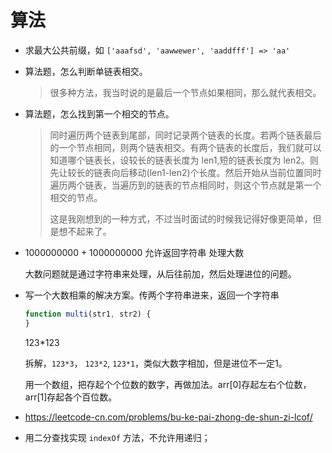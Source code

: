 # 算法

- 求最大公共前缀，如 `['aaafsd', 'aawwewer', 'aaddfff'] => 'aa'`

- 算法题，怎么判断单链表相交。

  > 很多种方法，我当时说的是最后一个节点如果相同，那么就代表相交。

- 算法题，怎么找到第一个相交的节点。

  > 同时遍历两个链表到尾部，同时记录两个链表的长度。若两个链表最后的一个节点相同，则两个链表相交。有两个链表的长度后，我们就可以知道哪个链表长，设较长的链表长度为 len1,短的链表长度为 len2。则先让较长的链表向后移动(len1-len2)个长度。然后开始从当前位置同时遍历两个链表，当遍历到的链表的节点相同时，则这个节点就是第一个相交的节点。
  >
  > 这是我刚想到的一种方式，不过当时面试的时候我记得好像更简单，但是想不起来了。

- 1000000000 + 1000000000 允许返回字符串 处理大数

  大数问题就是通过字符串来处理，从后往前加，然后处理进位的问题。

- 写一个大数相乘的解决方案。传两个字符串进来，返回一个字符串

  ```js
  function multi(str1, str2) {
  }
  ```

  123*123

  拆解，`123*3`， `123*2`, `123*1`，类似大数字相加，但是进位不一定1。

  用一个数组，把存起个个位数的数字，再做加法。arr[0]存起左右个位数， arr[1]存起各个百位数。

- https://leetcode-cn.com/problems/bu-ke-pai-zhong-de-shun-zi-lcof/
- 用二分查找实现 `indexOf` 方法，不允许用递归；